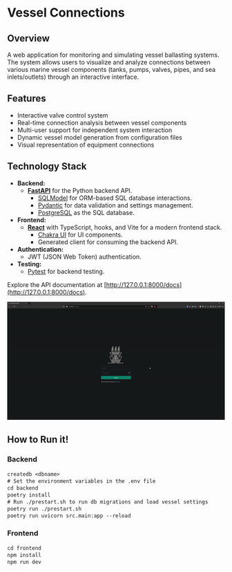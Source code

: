 # Vessel Connections

## Overview
A web application for monitoring and simulating vessel ballasting systems. The system allows users to visualize and analyze connections between various marine vessel components (tanks, pumps, valves, pipes, and sea inlets/outlets) through an interactive interface.

## Features
- Interactive valve control system
- Real-time connection analysis between vessel components
- Multi-user support for independent system interaction
- Dynamic vessel model generation from configuration files
- Visual representation of equipment connections

## Technology Stack

- **Backend:**
    - [**FastAPI**](https://fastapi.tiangolo.com) for the Python backend API.
        - [SQLModel](https://sqlmodel.tiangolo.com) for ORM-based SQL database interactions.
        - [Pydantic](https://docs.pydantic.dev) for data validation and settings management.
        - [PostgreSQL](https://www.postgresql.org) as the SQL database.
- **Frontend:**
    - [**React**](https://react.dev) with TypeScript, hooks, and Vite for a modern frontend stack.
        - [Chakra UI](https://chakra-ui.com) for UI components.
        - Generated client for consuming the backend API.
- **Authentication:**
    - JWT (JSON Web Token) authentication.
- **Testing:**
    - [Pytest](https://pytest.org) for backend testing.

Explore the API documentation at [http://127.0.0.1:8000/docs](http://127.0.0.1:8000/docs).

<img src="preview.gif" alt="Preview">

## How to Run it!

### Backend

```
createdb <dbname>
# Set the environment variables in the .env file
cd backend
poetry install
# Run ./prestart.sh to run db migrations and load vessel settings
poetry run ./prestart.sh 
poetry run uvicorn src.main:app --reload
```

### Frontend
```
cd frontend
npm install
npm run dev
```
